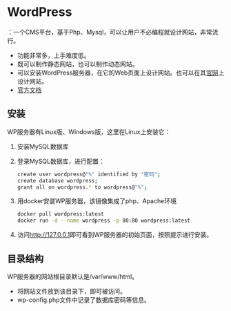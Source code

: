 # WordPress

：一个CMS平台，基于Php、Mysql，可以让用户不必编程就设计网站，非常流行。
- 功能非常多，上手难度低。
- 既可以制作静态网站，也可以制作动态网站。
- 可以安装WordPress服务器，在它的Web页面上设计网站。也可以在其[官网](https://wordpress.com)上设计网站。
- [官方文档](https://www.tutorialspoint.com/wordpress/)

## 安装

WP服务器有Linux版、Windows版，这里在Linux上安装它：
1. 安装MySQL数据库
2. 登录MySQL数据库，进行配置：

    ```bash
    create user wordpress@"%" identified by "密码";
    create database wordpress;
    grant all on wordpress.* to wordpress@"%";
    ```

3. 用docker安装WP服务器，该镜像集成了php、Apache环境

    ```bash
    docker pull wordpress:latest
    docker run -d --name wordpress -p 80:80 wordpress:latest
    ```

4. 访问<http://127.0.0.1>即可看到WP服务器的初始页面，按照提示进行安装。

## 目录结构

WP服务器的网站根目录默认是/var/www/html。
- 将网站文件放到该目录下，即可被访问。
- wp-config.php文件中记录了数据库密码等信息。
